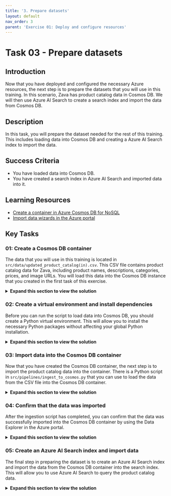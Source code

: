 ```yaml
---
title: '3. Prepare datasets'
layout: default
nav_order: 3
parent: 'Exercise 01: Deploy and configure resources'
---
```


# Task 03 - Prepare datasets

## Introduction

Now that you have deployed and configured the necessary Azure resources, the next step is to prepare the datasets that you will use in this training. In this scenario, Zava has product catalog data in Cosmos DB. We will then use Azure AI Search to create a search index and import the data from Cosmos DB.

## Description

In this task, you will prepare the dataset needed for the rest of this training. This includes loading data into Cosmos DB and creating a Azure AI Search index to import the data.

## Success Criteria

- You have loaded data into Cosmos DB.
- You have created a search index in Azure AI Search and imported data into it.

## Learning Resources

- [Create a container in Azure Cosmos DB for NoSQL](https://learn.microsoft.com/azure/cosmos-db/nosql/how-to-create-container)
- [Import data wizards in the Azure portal](https://learn.microsoft.com/azure/search/search-import-data-portal)

## Key Tasks

### 01: Create a Cosmos DB container

The data that you will use in this training is located in `src/data/updated_product_catalog(in).csv`. This CSV file contains product catalog data for Zava, including product names, descriptions, categories, prices, and image URLs. You will load this data into the Cosmos DB instance that you created in the first task of this exercise.

<details markdown="block">
<summary><strong>Expand this section to view the solution</strong></summary>

Navigate to the [Azure portal](https://portal.azure.com/) and open the Cosmos DB account that you created in the first task of this exercise.

Before you can create the container that you will use for this training, you will need to enable vector search for the Cosmos DB NoSQL API. To do so, navigate to the **Settings** section of your Cosmos DB account and select **Features**. Then, select the **Vector Search for NoSQL API** option.

![Update the Vector Search for NoSQL API setting.](../../media/Solution/0103_CosmosDB1.png)

Select the **Enable** button to enable vector search. This may take up to 15 minutes for the policy to become active.

![Enable vector search for Cosmos DB.](../../media/Solution/0103_CosmosDB2.png)

After vector search has been enabled, navigate to the **Data Explorer** section of your Cosmos DB account from the left-hand menu. In the Data Explorer, you can see a `zava` database that was created as part of the deployment process. Select the ellipsis (...) next to the `zava` database and choose **New Container**.

![Create a new Cosmos DB container.](../../media/Solution/0103_CosmosDB3.png)

In the **New Container** pane, ensure that the database ID is `zava` and enter `product_catalog` for the container ID. Then, enter `/ProductID` for the partition key. Set the container throughput to **Manual** and enter `400` RU/s.

![Configure the new Cosmos DB container.](../../media/Solution/0103_CosmosDB4.png)

Scroll down to the **Container Vector Policy** section and select **Add vector embedding**. Name the new vector embedding `/request_vector` and ensure that it is a **float32** data type with a distance function of **cosine** and `3072` dimensions. For the index type, choose **diskANN**. Then, select the **OK** button to create the container.

![Configure the vector embedding for the Cosmos DB container.](../../media/Solution/0103_CosmosDB5.png)

</details>

### 02: Create a virtual environment and install dependencies

Before you can run the script to load data into Cosmos DB, you should create a Python virtual environment. This will allow you to install the necessary Python packages without affecting your global Python installation.

<details markdown="block">
<summary><strong>Expand this section to view the solution</strong></summary>

Open a terminal and navigate to the root directory of the repository that you cloned in the first task. Then, run the following commands to create a virtual environment and activate it:

```bash
# Navigate to the /src/ directory
cd src

# Create a virtual environment
python -m venv venv

# Activate the virtual environment
# On Windows
venv\Scripts\activate.bat
# On Windows (PowerShell)
venv\Scripts\Activate.ps1
# On macOS/Linux
source venv/bin/activate
```

Once the virtual environment is activated, you can install the necessary dependencies using pip:

```bash
pip install -r requirements.txt
```

</details>

### 03: Import data into the Cosmos DB container

Now that you have created the Cosmos DB container, the next step is to import the product catalog data into the container. There is a Python script in `src/pipelines/ingest_to_cosmos.py` that you can use to load the data from the CSV file into the Cosmos DB container.

<details markdown="block">
<summary><strong>Expand this section to view the solution</strong></summary>

Use the same terminal window where you created and activated the virtual environment in the previous step. Ensure that you are still in the `src` directory of the repository and that your virtual environment is active. Then, run the following command to execute the ingestion script:

```bash
python pipelines/ingest_to_cosmos.py
```

</details>

### 04: Confirm that the data was imported

After the ingestion script has completed, you can confirm that the data was successfully imported into the Cosmos DB container by using the Data Explorer in the Azure portal.

<details markdown="block">
<summary><strong>Expand this section to view the solution</strong></summary>

Navigate to the [Azure portal](https://portal.azure.com/) and open the Cosmos DB account that you created in the first task of this exercise. Then, navigate to the **Data Explorer** section from the left-hand menu.

In the Data Explorer, you should see the `zava` database. Inside of it is the `product_catalog` container that you created earlier. You can expand the container to view the imported data.

Select the **Items** option under the `product_catalog` container to view the documents that were imported. You should see multiple documents representing the products in the catalog.

![Review the imported documents in the product_catalog container.](../../media/Solution/0103_CosmosDB6.png)

</details>

### 05: Create an Azure AI Search index and import data

The final step in preparing the dataset is to create an Azure AI Search index and import the data from the Cosmos DB container into the search index. This will allow you to use Azure AI Search to query the product catalog data.

<details markdown="block">
<summary><strong>Expand this section to view the solution</strong></summary>

Navigate to the [Azure portal](https://portal.azure.com/) and open the Azure AI Search service that you created in the first task. Then, select the **Import data (new)** option from the central menu.

![Import data into Azure AI Search.](../../media/Solution/0103_Search1.png)

Choose **Azure Cosmos DB** from the list of data sources.

![Select Azure Cosmos DB as the data source.](../../media/Solution/0103_Search2.png)

Select **RAG** as the scenario to target.

![Select RAG as the scenario.](../../media/Solution/0103_Search3.png)

In the **Connect to your data** menu section, choose your Cosmos DB account from the drop-down list. Then, select the **zava** database and the **product_catalog** container. After that, select **Next** to continue.

![Connect to the Cosmos DB data source.](../../media/Solution/0103_Search4.png)

On the **Vectorize your text** page, select `content_for_vector` from the drop-down list as the column to vectorize. Then, choose **Azure AI Foundry (Preview)** as the **Kind** and select your Azure AI Foundry project from the drop-down list. In the **Model deployment** drop-down list, choose `text-embedding-3-large`. After that, tick the checkbox indicating that connecting to an AI Foundry project will incur additional costs and select **Next** to continue.

![Configure the vectorization settings.](../../media/Solution/0103_Search5.png)

Leave the **Advanced settings** page with the default settings and select **Next** to continue.

For the **Objects name prefix**, enter `zava-product-catalog`. Then, select **Create** to import the data.

After the import process is complete, navigate to the **Indexes** section from the **Search management** menu. You should see a new index named `zava-product-catalog`. Select this index to view its details and confirm that there are 54 documents in the index. This may take several minutes, so be patient until it completes.

![Review the created search index.](../../media/Solution/0103_Search6.png)

</details>
